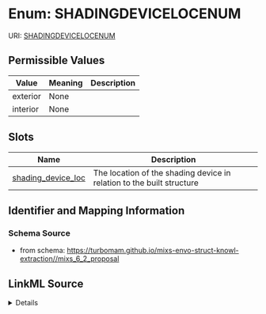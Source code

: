 # Enum: SHADINGDEVICELOCENUM



URI: [SHADINGDEVICELOCENUM](SHADINGDEVICELOCENUM)

## Permissible Values

| Value | Meaning | Description |
| --- | --- | --- |
| exterior | None |  |
| interior | None |  |




## Slots

| Name | Description |
| ---  | --- |
| [shading_device_loc](shading_device_loc.md) | The location of the shading device in relation to the built structure |






## Identifier and Mapping Information







### Schema Source


* from schema: https://turbomam.github.io/mixs-envo-struct-knowl-extraction//mixs_6_2_proposal




## LinkML Source

<details>
```yaml
name: SHADING_DEVICE_LOC_ENUM
from_schema: https://turbomam.github.io/mixs-envo-struct-knowl-extraction//mixs_6_2_proposal
rank: 1000
permissible_values:
  exterior:
    text: exterior
  interior:
    text: interior

```
</details>
